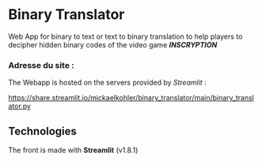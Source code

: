 # Binary Translator

Web App for binary to text or text to binary translation to help players to decipher hidden binary codes of the video game ***INSCRYPTION***

### Adresse du site :

The Webapp is hosted on the servers provided by *Streamlit* :

https://share.streamlit.io/mickaelkohler/binary_translator/main/binary_translator.py

## Technologies 

The front is made with __Streamlit__ (v1.8.1)